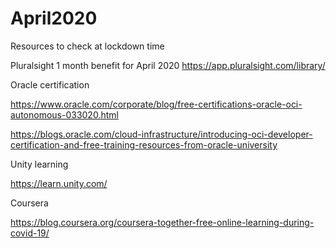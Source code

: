 # April2020
Resources to check at lockdown time

Pluralsight 1 month benefit for April 2020
https://app.pluralsight.com/library/ 

Oracle certification

https://www.oracle.com/corporate/blog/free-certifications-oracle-oci-autonomous-033020.html

https://blogs.oracle.com/cloud-infrastructure/introducing-oci-developer-certification-and-free-training-resources-from-oracle-university

Unity learning 

https://learn.unity.com/

Coursera

https://blog.coursera.org/coursera-together-free-online-learning-during-covid-19/
